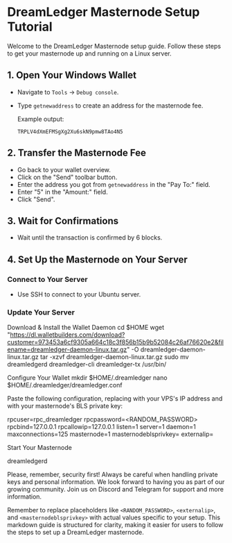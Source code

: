 # DreamLedger Masternode Setup Tutorial

Welcome to the DreamLedger Masternode setup guide. Follow these steps to get your masternode up and running on a Linux server.

## 1. Open Your Windows Wallet

- Navigate to `Tools` -> `Debug console`.
- Type `getnewaddress` to create an address for the masternode fee.

    Example output:
    ```
    TRPLV4dXmEFMSgXg2Xu6skN9pmw8TAo4N5
    ```

## 2. Transfer the Masternode Fee

- Go back to your wallet overview.
- Click on the "Send" toolbar button.
- Enter the address you got from `getnewaddress` in the "Pay To:" field.
- Enter "5" in the "Amount:" field.
- Click "Send".

## 3. Wait for Confirmations

- Wait until the transaction is confirmed by 6 blocks.

## 4. Set Up the Masternode on Your Server

### Connect to Your Server

- Use SSH to connect to your Ubuntu server.

### Update Your Server

Download & Install the Wallet Daemon
cd $HOME
wget "https://dl.walletbuilders.com/download?customer=973453a6cf9305a664c18c3f856b15b9b52084c26af76620e2&filename=dreamledger-daemon-linux.tar.gz" -O dreamledger-daemon-linux.tar.gz
tar -xzvf dreamledger-daemon-linux.tar.gz
sudo mv dreamledgerd dreamledger-cli dreamledger-tx /usr/bin/

Configure Your Wallet
mkdir $HOME/.dreamledger
nano $HOME/.dreamledger/dreamledger.conf


Paste the following configuration, replacing <externalip> with your VPS's IP address and <masternodeblsprivkey> with your masternode's BLS private key:

rpcuser=rpc_dreamledger
rpcpassword=<RANDOM_PASSWORD>
rpcbind=127.0.0.1
rpcallowip=127.0.0.1
listen=1
server=1
daemon=1
maxconnections=125
masternode=1
masternodeblsprivkey=<masternodeblsprivkey>
externalip=<externalip>


Start Your Masternode

dreamledgerd

Please, remember, security first! Always be careful when handling private keys and personal information. We look forward to having you as part of our growing community. Join us on Discord and Telegram for support and more information.



Remember to replace placeholders like `<RANDOM_PASSWORD>`, `<externalip>`, and `<masternodeblsprivkey>` with actual values specific to your setup. This markdown guide is structured for clarity, making it easier for users to follow the steps to set up a DreamLedger masternode.


